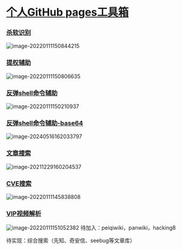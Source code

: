 # [个人GitHub pages工具箱](https://mrwq.github.io/tools/)

### [杀软识别](https://mrwq.github.io/tools/avlist/) <br>
![image-20220111150844215](https://cdn.jsdelivr.net/gh/MrWQ/vulnerability-test-img/img/202201111508299.png)
### [提权辅助](https://mrwq.github.io/tools/peassist/) <br>
![image-20220111150806635](https://cdn.jsdelivr.net/gh/MrWQ/vulnerability-test-img/img/202201111508745.png)
### [反弹shell命令辅助](https://mrwq.github.io/tools/reverseshell/) <br>
![image-20220111150210937](https://cdn.jsdelivr.net/gh/MrWQ/vulnerability-test-img/img/202201111502038.png)
### [反弹shell命令辅助-base64](https://mrwq.github.io/tools/reverseshell1/) <br>
![image-20240516162033797](https://cdn.jsdelivr.net/gh/MrWQ/vulnerability-test-img/img/202405161620839.png)
### [文章搜索](https://mrwq.github.io/tools/paper/) <br>
![image-20211229160204537](https://cdn.jsdelivr.net/gh/MrWQ/vulnerability-test-img/img/202112291602722.png)
### [CVE搜索](https://mrwq.github.io/tools/cve/?cdn=1) <br>
![image-20220111145838808](https://cdn.jsdelivr.net/gh/MrWQ/vulnerability-test-img/img/202201111458884.png)
### [VIP视频解析](https://mrwq.github.io/tools/vip/) <br>
![image-20220111151052382](https://cdn.jsdelivr.net/gh/MrWQ/vulnerability-test-img/img/202201111510466.png)
待加入：peiqiwiki，panwiki，hacking8

待实现：综合搜索（先知、奇安信、seebug等文章库）